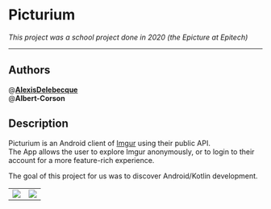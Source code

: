 # Picturium

*This project was a school project done in 2020 (the Epicture at Epitech)*
___

## Authors

@[**AlexisDelebecque**](https://github.com/AlexisDelebecque)  
@**Albert-Corson**

## Description

Picturium is an Android client of [Imgur](https://imgur.com/) using their public API.  
The App allows the user to explore Imgur anonymously, or to login to their account for a more feature-rich experience.

The goal of this project for us was to discover Android/Kotlin development.

|              |                 |
|:------------:|:---------------:|
| ![](app.gif) | ![](upload.gif) |
